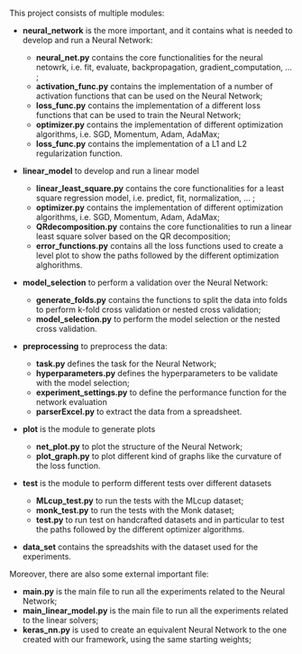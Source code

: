 This project consists of multiple modules:
- **neural_network** is the more important, and it contains what is needed to develop and run a Neural Network:
    - **neural_net.py** contains the core functionalities for the neural netowrk, i.e. fit, evaluate, backpropagation, gradient_computation, ... ;
    - **activation_func.py** contains the implementation of a number of activation functions that can be used on the Neural Network;
    - **loss_func.py** contains the implementation of a different loss functions that can be used to train the Neural Network;
    - **optimizer.py** contains the implementation of different optimization algorithms, i.e. SGD, Momentum, Adam, AdaMax;
    - **loss_func.py** contains the implementation of a L1 and L2 regularization function.

- **linear_model** to develop and run a linear model
    - **linear_least_square.py** contains the core functionalities for a least square regression model, i.e. predict, fit, normalization, ... ;
    - **optimizer.py** contains the implementation of different optimization algorithms, i.e. SGD, Momentum, Adam, AdaMax;
    - **QRdecomposition.py** contains the core functionalities to run a linear least square solver based on the QR decomposition;
    - **error_functions.py** contains all the loss functions used to create a level plot to show the paths followed by the different optimization alghorithms.  

- **model_selection** to perform a validation over the Neural Network:
    - **generate_folds.py** contains the functions to split the data into folds to perform k-fold cross validation or nested cross validation;
    - **model_selection.py** to perform the model selection or the nested cross validation.

- **preprocessing** to preprocess the data:
    - **task.py** defines the task for the Neural Network;
    - **hyperparameters.py** defines the hyperparameters to be validate with the model selection;
    - **experiment_settings.py** to define the performance function for the network evaluation
    - **parserExcel.py** to extract the data from a spreadsheet.

- **plot** is the module to generate plots
    - **net_plot.py** to plot the structure of the Neural Network;
    - **plot_graph.py** to plot different kind of graphs like the curvature of the loss function.
    
- **test** is the module to perform different tests over different datasets
    - **MLcup_test.py** to run the tests with the MLcup dataset;
    - **monk_test.py** to run the tests with the Monk dataset;
    - **test.py** to run test on handcrafted datasets and in particular to test the paths followed by the different optimizer algorithms.

- **data_set** contains the spreadshits with the dataset used for the experiments.

Moreover, there are also some external important file:
- **main.py** is the main file to run all the experiments related to the Neural Network;
- **main_linear_model.py** is the main file to run all the experiments related to the linear solvers;
- **keras_nn.py** is used to create an equivalent Neural Network to the one created with our framework, using the same starting weights; 
